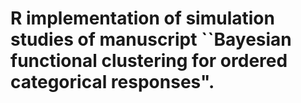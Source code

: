 # R implementation of simulation studies of manuscript ``Bayesian functional clustering for ordered categorical responses".
